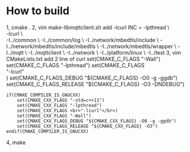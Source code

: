 # How to build 
1, cmake .
2, vim make-libmqttclient.sh
    add -lcurl
    INC =   -lpthread \\
                <br>-lcurl \\</br>
        -I../common \\
        -I../common/log \\
        -I../network/mbedtls/include \\
        -I../network/mbedtls/include/mbedtls \\
        -I../network/mbedtls/wrapper \\
        -I../mqtt \\
        -I../mqttclient \\
        -I../network \\
        -I../platform/linux \\
        -I../test
3, vim CMakeLists.txt
    add 2 line of curl 
    set(CMAKE_C_FLAGS "-Wall")
    set(CMAKE_C_FLAGS "-lpthread")
    set(CMAKE_C_FLAGS <br>"-lcurl"</br>)
    set(CMAKE_C_FLAGS_DEBUG "${CMAKE_C_FLAGS} -O0 -g -ggdb")
    set(CMAKE_C_FLAGS_RELEASE "${CMAKE_C_FLAGS} -O3 -DNDEBUG")

    if(CMAKE_COMPILER_IS_GNUCXX)
        set(CMAKE_CXX_FLAGS "-std=c++11")
        set(CMAKE_CXX_FLAGS "-lpthread")
        set(CMAKE_CXX_FLAGS <br>"-lcurl"</br>)
        set(CMAKE_CXX_FLAGS "-Wall")
        set(CMAKE_CXX_FLAGS_DEBUG "${CMAKE_CXX_FLAGS} -O0 -g -ggdb")
        set(CMAKE_CXX_FLAGS_RELEASE "${CMAKE_CXX_FLAGS} -O3")
    endif(CMAKE_COMPILER_IS_GNUCXX)
4, make
